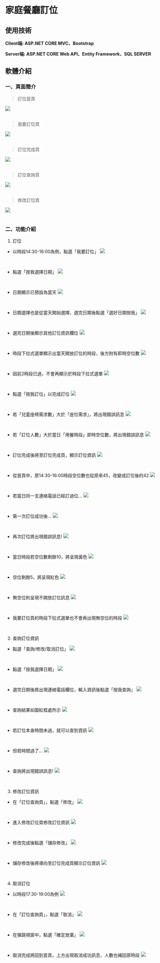 # 家庭餐廳訂位

## 使用技術
**Client端: ASP.NET CORE MVC、Bootstrap**  

**Server端: ASP.NET CORE Web API、Entity Framework、SQL SERVER**



## 軟體介紹  

### 一、頁面簡介  

> 訂位首頁   

![](https://github.com/huaiminhu/Project_Reservation/blob/main/Pics/0111/%E9%A6%96%E9%A0%811.png)  
<br/>  
  
> 我要訂位頁  

![](https://github.com/huaiminhu/Project_Reservation/blob/main/Pics/%E8%A8%82%E4%BD%8D%E9%A0%811.png)  
<br/>  
  
> 訂位完成頁  

![](https://github.com/huaiminhu/Project_Reservation/blob/main/Pics/0111/%E6%88%90%E5%8A%9F1.png)  
<br/>  
  
> 訂位查詢頁  

![](https://github.com/huaiminhu/Project_Reservation/blob/main/Pics/%E6%9F%A5%E8%A9%A2%E9%A0%811.png)  
<br/>  
  
> 修改訂位頁  

![](https://github.com/huaiminhu/Project_Reservation/blob/main/Pics/0111/%E4%BF%AE%E6%94%B92.png)  
<br/>  

  
### 二、功能介紹  
  
1. 訂位  

- 以時段14:30-16:00為例，點選「我要訂位」
![](https://github.com/huaiminhu/Project_Reservation/blob/main/Pics/0111/%E9%A6%96%E9%A0%817.png)  
<br/>
  
- 點選「按我選擇日期」
![](https://github.com/huaiminhu/Project_Reservation/blob/main/Pics/%E8%A8%82%E4%BD%8D%E9%A0%812.png)  
<br/>
  
- 日期顯示已預設為當天
![](https://github.com/huaiminhu/Project_Reservation/blob/main/Pics/0111/%E6%88%91%E8%A6%81%E8%A8%82%E4%BD%8D1.png)  
<br/>
  
- 日期選擇也是從當天開始選擇，選完日期後點選「選好日期按我」
![](https://github.com/huaiminhu/Project_Reservation/blob/main/Pics/0111/%E6%88%91%E8%A6%81%E8%A8%82%E4%BD%8D2.png)  
<br/>
  
- 選完日期後顯示其他訂位資訊欄位
![](https://github.com/huaiminhu/Project_Reservation/blob/main/Pics/0111/%E6%88%91%E8%A6%81%E8%A8%82%E4%BD%8D3.png)  
<br/>
  
- 時段下拉式選單顯示出當天開放訂位的時段，後方附有即時空位數
![](https://github.com/huaiminhu/Project_Reservation/blob/main/Pics/0111/%E6%88%91%E8%A6%81%E8%A8%82%E4%BD%8D4.png)  
<br/>
  
- 因前2時段已過，不會再顯示於時段下拉式選單
![](https://github.com/huaiminhu/Project_Reservation/blob/main/Pics/0111/%E9%A6%96%E9%A0%816.png)  
<br/>
  
- 點選「按我訂位」以完成訂位
![](https://github.com/huaiminhu/Project_Reservation/blob/main/Pics/0111/%E6%88%91%E8%A6%81%E8%A8%82%E4%BD%8D5.png)  
<br/>
  
- 若「兒童座椅需求數」大於「座位需求」，將出現錯誤訊息
![](https://github.com/huaiminhu/Project_Reservation/blob/main/Pics/0111/%E9%A9%97%E8%AD%891.png)  
<br/>
  
- 若「訂位人數」大於當日「用餐時段」即時空位數，將出現錯誤訊息
![](https://github.com/huaiminhu/Project_Reservation/blob/main/Pics/0111/%E6%99%82%E6%AE%B5%E5%8D%B3%E6%99%82%E4%BA%BA%E6%95%B82.png)  
<br/>
  
- 訂位完成後將至訂位完成頁，顯示訂位資訊
![](https://github.com/huaiminhu/Project_Reservation/blob/main/Pics/0111/%E6%88%90%E5%8A%9F1.png)  
<br/>
  
- 從首頁中，原14:30-16:00時段空位數也從原來45，改變成訂位後的42
![](https://github.com/huaiminhu/Project_Reservation/blob/main/Pics/0111/%E9%A6%96%E9%A0%812.png)
<br/>
  
- 若當日同一支連絡電話已經訂過位...
![](https://github.com/huaiminhu/Project_Reservation/blob/main/Pics/0111/%E9%A9%97%E8%AD%892.png)  
<br/>
  
- 第一次訂位成功後...
![](https://github.com/huaiminhu/Project_Reservation/blob/main/Pics/0111/%E9%A9%97%E8%AD%893.png)  
<br/>
  
- 再次訂位將出現錯誤訊息!
![](https://github.com/huaiminhu/Project_Reservation/blob/main/Pics/0111/%E9%A9%97%E8%AD%894.png)  
<br/>
  
- 當日時段若空位數剩餘10，將呈現黃色
![](https://github.com/huaiminhu/Project_Reservation/blob/main/Pics/0111/%E9%A6%96%E9%A0%813.png)  
<br/>
  
- 空位剩餘5，將呈現紅色
![](https://github.com/huaiminhu/Project_Reservation/blob/main/Pics/0111/%E9%A6%96%E9%A0%814.png)  
<br/>
  
- 無空位則呈現不開放訂位訊息
![](https://github.com/huaiminhu/Project_Reservation/blob/main/Pics/0111/%E9%A6%96%E9%A0%815.png)  
<br/>
  
- 我要訂位頁的時段下拉式選單也不會再出現無空位的時段
![](https://github.com/huaiminhu/Project_Reservation/blob/main/Pics/0111/%E6%88%91%E8%A6%81%E8%A8%82%E4%BD%8D6.png)  
<br/>  

  
2. 查詢訂位資訊
  
- 點選「查詢/修改/取消訂位」
![](https://github.com/huaiminhu/Project_Reservation/blob/main/Pics/0111/%E9%A6%96%E9%A0%818.png)  
<br/>
  
- 點選「按我選擇日期」
![](https://github.com/huaiminhu/Project_Reservation/blob/main/Pics/%E6%9F%A5%E8%A9%A2%E9%A0%812.png)  
<br/>
  
- 選完日期後將出現連絡電話欄位，輸入資訊後點選「按我查詢」
![](https://github.com/huaiminhu/Project_Reservation/blob/main/Pics/0111/%E6%9F%A5%E8%A9%A21.png)  
<br/>
  
- 查詢結果如圖紅框處所示
![](https://github.com/huaiminhu/Project_Reservation/blob/main/Pics/0111/%E6%9F%A5%E8%A9%A22.png)  
<br/>
  
- 若訂位本身時間未過，就可以查到資訊
![](https://github.com/huaiminhu/Project_Reservation/blob/main/Pics/0111/%E6%9F%A5%E4%B8%8D%E5%88%B01.png)  
<br/>
  
- 但若時間過了...
![](https://github.com/huaiminhu/Project_Reservation/blob/main/Pics/0111/%E6%9F%A5%E4%B8%8D%E5%88%B02.png)  
<br/>
  
- 查詢將出現錯誤訊息!
![](https://github.com/huaiminhu/Project_Reservation/blob/main/Pics/0111/%E6%9F%A5%E4%B8%8D%E5%88%B03.png)  
<br/>  
  
  
3. 修改訂位資訊
  
- 在「訂位查詢頁」，點選「修改」
![](https://github.com/huaiminhu/Project_Reservation/blob/main/Pics/0111/%E4%BF%AE%E6%94%B95.png)  
<br/>
  
- 進入修改訂位頁修改訂位資訊
![](https://github.com/huaiminhu/Project_Reservation/blob/main/Pics/0111/%E4%BF%AE%E6%94%B92.png)  
<br/>
  
- 修改完成後點選「儲存修改」
![](https://github.com/huaiminhu/Project_Reservation/blob/main/Pics/0111/%E4%BF%AE%E6%94%B93.png)  
<br/>
  
- 儲存修改後將導向至訂位完成頁顯示訂位資訊
![](https://github.com/huaiminhu/Project_Reservation/blob/main/Pics/0111/%E4%BF%AE%E6%94%B94.png)  
<br/>  
  
  
4. 取消訂位
  
- 以時段17:30-19:00為例
![](https://github.com/huaiminhu/Project_Reservation/blob/main/Pics/0111/%E5%8F%96%E6%B6%881.png)  
<br/>
  
- 在「訂位查詢頁」，點選「取消」
![](https://github.com/huaiminhu/Project_Reservation/blob/main/Pics/0111/%E5%8F%96%E6%B6%882.png)  
<br/>
  
- 在彈跳視窗中，點選「確定放棄」
![](https://github.com/huaiminhu/Project_Reservation/blob/main/Pics/0111/%E5%8F%96%E6%B6%883.png)
<br/>
  
- 取消完成將回到首頁，上方出現取消成功訊息，人數也補回原時段
![](https://github.com/huaiminhu/Project_Reservation/blob/main/Pics/0111/%E5%8F%96%E6%B6%884.png)  

